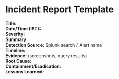 # Incident Report Template
**Title:**  
**Date/Time (IST):**  
**Severity:**  
**Summary:**  
**Detection Source:** Splunk search / Alert name  
**Timeline:**  
**Evidence:** (screenshots, query results)  
**Root Cause:**  
**Containment/Eradication:**  
**Lessons Learned:**  
